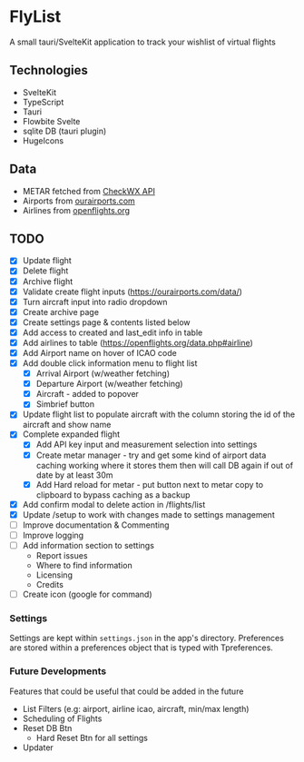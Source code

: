 # FlyList

A small tauri/SvelteKit application to track your wishlist of virtual flights

## Technologies

- SvelteKit
- TypeScript
- Tauri
- Flowbite Svelte
- sqlite DB (tauri plugin)
- HugeIcons

## Data

- METAR fetched from [CheckWX API](https://www.checkwxapi.com/)
- Airports from [ourairports.com](https://ourairports.com/data/)
- Airlines from [openflights.org](https://openflights.org/data.php#airline)

## TODO

- [X] Update flight
- [X] Delete flight
- [X] Archive flight
- [X] Validate create flight inputs (<https://ourairports.com/data/>)
- [X] Turn aircraft input into radio dropdown
- [X] Create archive page
- [X] Create settings page & contents listed below
- [X] Add access to created and last_edit info in table
- [X] Add airlines to table (<https://openflights.org/data.php#airline>)
- [X] Add Airport name on hover of ICAO code
- [X] Add double click information menu to flight list
  - [X] Arrival Airport (w/weather fetching)
  - [X] Departure Airport (w/weather fetching)
  - [X] Aircraft - added to popover
  - [X] Simbrief button
- [X] Update flight list to populate aircraft with the column storing the id of the aircraft and show name
- [X] Complete expanded flight
  - [X] Add API key input and measurement selection into settings
  - [X] Create metar manager - try and get some kind of airport data caching working where it stores them then will call DB again if out of date by at least 30m
  - [X] Add Hard reload for metar - put button next to metar copy to clipboard to bypass caching as a backup
- [X] Add confirm modal to delete action in /flights/list
- [X] Update /setup to work with changes made to settings management
- [ ] Improve documentation & Commenting
- [ ] Improve logging
- [ ] Add information section to settings
  - Report issues
  - Where to find information
  - Licensing
  - Credits
- [ ] Create icon (google for command)

### Settings

Settings are kept within `settings.json` in the app's directory. Preferences are stored within a preferences object that is typed with Tpreferences.

### Future Developments

Features that could be useful that could be added in the future

- List Filters (e.g: airport, airline icao, aircraft, min/max length)
- Scheduling of Flights
- Reset DB Btn
  - Hard Reset Btn for all settings
- Updater
